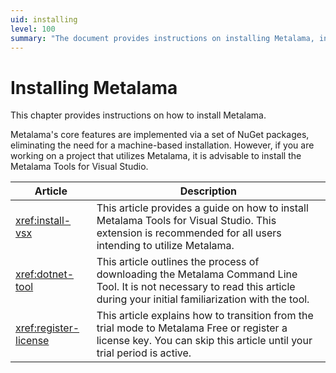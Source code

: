 ```yaml
---
uid: installing
level: 100
summary: "The document provides instructions on installing Metalama, including Metalama Tools for Visual Studio, the Metalama Command Line Tool, and registering a license key."
---
```


# Installing Metalama

This chapter provides instructions on how to install Metalama.

Metalama's core features are implemented via a set of NuGet packages, eliminating the need for a machine-based installation. However, if you are working on a project that utilizes Metalama, it is advisable to install the Metalama Tools for Visual Studio.


| Article  | Description  |
|---------|---------|
| <xref:install-vsx>    | This article provides a guide on how to install Metalama Tools for Visual Studio. This extension is recommended for all users intending to utilize Metalama.        |
| <xref:dotnet-tool>    | This article outlines the process of downloading the Metalama Command Line Tool. It is not necessary to read this article during your initial familiarization with the tool.        |
| <xref:register-license>     |  This article explains how to transition from the trial mode to Metalama Free or register a license key. You can skip this article until your trial period is active.        |



